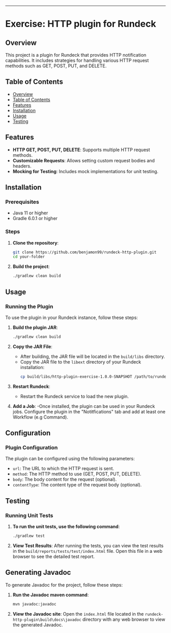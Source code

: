 ---

# Exercise: HTTP plugin for Rundeck

## Overview
This project is a plugin for Rundeck that provides HTTP notification capabilities. It includes strategies for handling various HTTP request methods such as GET, POST, PUT, and DELETE.

## Table of Contents
- [Overview](#overview)
- [Table of Contents](#table-of-contents)
- [Features](#features)
- [Installation](#installation)
- [Usage](#usage)
- [Testing](#testing)

## Features
- **HTTP GET, POST, PUT, DELETE**: Supports multiple HTTP request methods.
- **Customizable Requests**: Allows setting custom request bodies and headers.
- **Mocking for Testing**: Includes mock implementations for unit testing.

## Installation
### Prerequisites
- Java 11 or higher
- Gradle 6.0.1 or higher

### Steps
1. **Clone the repository**:
   ```sh
   git clone https://github.com/benjamon99/rundeck-http-plugin.git
   cd your-folder
   ```

2. **Build the project**:
   ```sh
   ./gradlew clean build
   ```

## Usage
### Running the Plugin
To use the plugin in your Rundeck instance, follow these steps:

1. **Build the plugin JAR**:
   ```sh
   ./gradlew clean build
   ```

2. **Copy the JAR File**:
   - After building, the JAR file will be located in the `build/libs` directory.
   - Copy the JAR file to the `libext` directory of your Rundeck installation:
     ```sh
     cp build/libs/http-plugin-exercise-1.0.0-SNAPSHOT /path/to/rundeck/libext/
     ```
3. **Restart Rundeck**:
   - Restart the Rundeck service to load the new plugin.

4. **Add a Job**:
   -Once installed, the plugin can be used in your Rundeck jobs. Configure the plugin in the "Notitfications" tab and add at least one Workflow (e.g Command).

## Configuration
### Plugin Configuration
The plugin can be configured using the following parameters:
- `url`: The URL to which the HTTP request is sent.
- `method`: The HTTP method to use (GET, POST, PUT, DELETE).
- `body`: The body content for the request (optional).
- `contentType`: The content type of the request body (optional).

## Testing
### Running Unit Tests
1. **To run the unit tests, use the following command**:
   ```sh
   ./gradlew test
   ```

2. **View Test Results**: 
After running the tests, you can view the test results in the `build/reports/tests/test/index.html` file. Open this file in a web browser to see the detailed test report.

## Generating Javadoc
To generate Javadoc for the project, follow these steps:

1. **Run the Javadoc maven command**:
   ```sh
   mvn javadoc:javadoc
   ```
   
2. **View the Javadoc site**:
   Open the `index.html` file located in the `rundeck-http-plugin\build\docs\javadoc` directory with any web browser to view the generated Javadoc.

